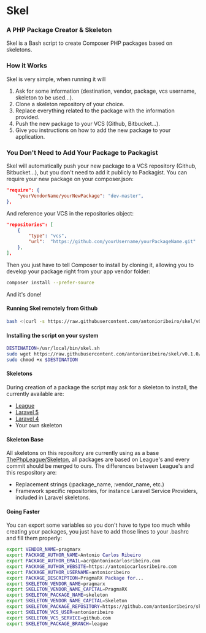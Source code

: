 # Skel
### A PHP Package Creator & Skeleton

Skel is a Bash script to create Composer PHP packages based on skeletons. 

### How it Works

Skel is very simple, when running it will 

1. Ask for some information (destination, vendor, package, vcs username, skeleton to be used...). 
2. Clone a skeleton repository of your choice. 
3. Replace everything related to the package with the information provided.
4. Push the new package to your VCS (Github, Bitbucket...).
5. Give you instructions on how to add the new package to your application.

### You Don't Need to Add Your Package to Packagist

Skel will automatically push your new package to a VCS repository (Github, Bitbucket...), but you don't need to add it publicly to Packagist. You can require your new package on your composer.json:  

``` json
"require": {
    "yourVendorName/yourNewPackage": "dev-master",
},
```

And reference your VCS in the repositories object:  

``` json
"repositories": [
    {
        "type": "vcs",
        "url":  "https://github.com/yourUsername/yourPackageName.git"
    },
],
```

Then you just have to tell Composer to install by cloning it, allowing you to develop your package right from your app vendor folder:
 
``` bash
composer install --prefer-source
```

And it's done! 

#### Running Skel remotely from Github

``` bash
bash <(curl -s https://raw.githubusercontent.com/antonioribeiro/skel/v0.1.0/skel.sh)
```

#### Installing the script on your system

``` bash
DESTINATION=/usr/local/bin/skel.sh
sudo wget https://raw.githubusercontent.com/antonioribeiro/skel/v0.1.0/skel.sh -v -O $DESTINATION
sudo chmod +x $DESTINATION 
```

#### Skeletons

During creation of a package the script may ask for a skeleton to install, the currently available are:

* [League](https://github.com/antonioribeiro/skel/tree/league)
* [Laravel 5](https://github.com/antonioribeiro/skel/tree/laravel5)
* [Laravel 4](https://github.com/antonioribeiro/skel/tree/laravel4)
* Your own skeleton

#### Skeleton Base

All skeletons on this repository are currently using as a base [ThePhpLeague/Skeleton](https://github.com/thephpleague/skeleton), all packages are based on League's and every commit should be merged to ours. The differences between League's and this respository are:
  
* Replacement strings (:package_name, :vendor_name, etc.)
* Framework specific repositories, for instance Laravel Service Providers, included in Laravel skeletons.

#### Going Faster

You can export some variables so you don't have to type too much while creating your packages, you just have to add those lines to your .bashrc and fill them properly: 
 
``` bash
export VENDOR_NAME=pragmarx
export PACKAGE_AUTHOR_NAME=Antonio Carlos Ribeiro
export PACKAGE_AUTHOR_EMAIL=acr@antoniocarlosribeiro.com
export PACKAGE_AUTHOR_WEBSITE=https://antoniocarlosribeiro.com
export PACKAGE_AUTHOR_USERNAME=antonioribeiro
export PACKAGE_DESCRIPTION=PragmaRX Package for...
export SKELETON_VENDOR_NAME=pragmarx
export SKELETON_VENDOR_NAME_CAPITAL=PragmaRX
export SKELETON_PACKAGE_NAME=skeleton
export SKELETON_VENDOR_NAME_CAPITAL=Skeleton
export SKELETON_PACKAGE_REPOSITORY=https://github.com/antonioribeiro/skel.git
export SKELETON_VCS_USER=antonioribeiro
export SKELETON_VCS_SERVICE=github.com
export SKELETON_PACKAGE_BRANCH=league
```

